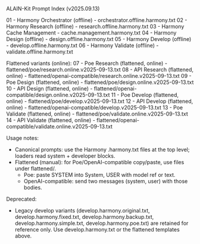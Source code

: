 ALAIN-Kit Prompt Index (v2025.09.13)

01 - Harmony Orchestrator (offline) - orchestrator.offline.harmony.txt
02 - Harmony Research (offline) - research.offline.harmony.txt
03 - Harmony Cache Management - cache.management.harmony.txt
04 - Harmony Design (offline) - design.offline.harmony.txt
05 - Harmony Develop (offline) - develop.offline.harmony.txt
06 - Harmony Validate (offline) - validate.offline.harmony.txt

Flattened variants (online):
07 - Poe Research (flattened, online) - flattened/poe/research.online.v2025-09-13.txt
08 - API Research (flattened, online) - flattened/openai-compatible/research.online.v2025-09-13.txt
09 - Poe Design (flattened, online) - flattened/poe/design.online.v2025-09-13.txt
10 - API Design (flattened, online) - flattened/openai-compatible/design.online.v2025-09-13.txt
11 - Poe Develop (flattened, online) - flattened/poe/develop.v2025-09-13.txt
12 - API Develop (flattened, online) - flattened/openai-compatible/develop.v2025-09-13.txt
13 - Poe Validate (flattened, online) - flattened/poe/validate.online.v2025-09-13.txt
14 - API Validate (flattened, online) - flattened/openai-compatible/validate.online.v2025-09-13.txt

Usage notes:
- Canonical prompts: use the Harmony .harmony.txt files at the top level; loaders read system + developer blocks.
- Flattened (manual): for Poe/OpenAI-compatible copy/paste, use files under flattened/.
  - Poe: paste SYSTEM into System, USER with model ref or text.
  - OpenAI-compatible: send two messages (system, user) with those bodies.

Deprecated:
- Legacy develop variants (develop.harmony.original.txt, develop.harmony.fixed.txt, develop.harmony.backup.txt, develop.harmony.simple.txt, develop.harmony.poe.txt) are retained for reference only. Use develop.harmony.txt or the flattened templates above.
